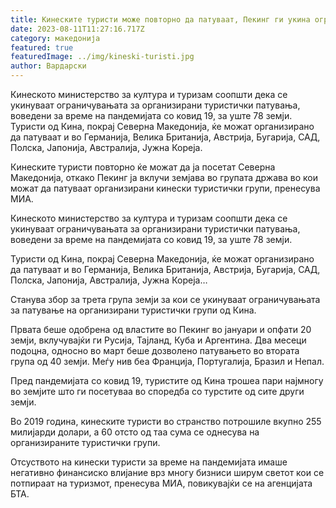 ```yaml
---
title: Кинеските туристи може повторно да патуваат, Пекинг ги укина ограничувањата
date: 2023-08-11T11:27:16.717Z
category: македонија
featured: true
featuredImage: ../img/kineski-turisti.jpg
author: Вардарски
---
```

<!--StartFragment-->

Кинеското министерство за култура и туризам соопшти дека се укинуваат ограничувањата за организирани туристички патувања, воведени за време на пандемијата со ковид 19, за уште 78 земји. Туристи од Кина, покрај Северна Македонија, ќе можат организирано да патуваат и во Германија, Велика Британија, Австрија, Бугарија, САД, Полска, Јапонија, Австралија, Јужна Кореја.

Кинеските туристи повторно ќе можат да ја посетат Северна Македонија, откако Пекинг ја вклучи земјава во групата држава во кои можат да патуваат организирани кинески туристички групи, пренесува МИА.

Кинеското министерство за култура и туризам соопшти дека се укинуваат ограничувањата за организирани туристички патувања, воведени за време на пандемијата со ковид 19, за уште 78 земји.

Туристи од Кина, покрај Северна Македонија, ќе можат организирано да патуваат и во Германија, Велика Британија, Австрија, Бугарија, САД, Полска, Јапонија, Австралија, Јужна Кореја…

Станува збор за трета група земји за кои се укинуваат ограничувањата за патување на организирани туристички групи од Кина.

Првата беше одобрена од властите во Пекинг во јануари и опфати 20 земји, вклучувајќи ги Русија, Тајланд, Куба и Аргентина. Два месеци подоцна, односно во март беше дозволено патувањето во втората група од 40 земји. Меѓу нив беа Франција, Португалија, Бразил и Непал.

Пред пандемијата со ковид 19, туристите од Кина трошеа пари најмногу во земјите што ги посетуваа во споредба со турстите од сите други земји.

Во 2019 година, кинеските туристи во странство потрошиле вкупно 255 милијарди долари, а 60 отсто од таа сума се однесува на организираните туристички групи.

Отсуството на кинески туристи за време на пандемијата имаше негативно финансиско влијание врз многу бизниси ширум светот кои се потпираат на туризмот, пренесува МИА, повикувајќи се на агенцијата БТА.

<!--EndFragment-->